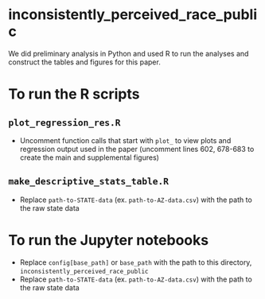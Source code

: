 # inconsistently_perceived_race_public

We did preliminary analysis in Python and used R to run the analyses and construct the tables and figures for this paper.

# To run the R scripts
## `plot_regression_res.R`
- Uncomment function calls that start with `plot_` to view plots and regression output used in the paper (uncomment lines 602, 678-683 to create the main and supplemental figures)

## `make_descriptive_stats_table.R`
- Replace `path-to-STATE-data` (ex. `path-to-AZ-data.csv`) with the path to the raw state data

# To run the Jupyter notebooks
- Replace `config[base_path]` or `base_path` with the path to this directory, `inconsistently_perceived_race_public`
- Replace `path-to-STATE-data` (ex. `path-to-AZ-data.csv`) with the path to the raw state data

